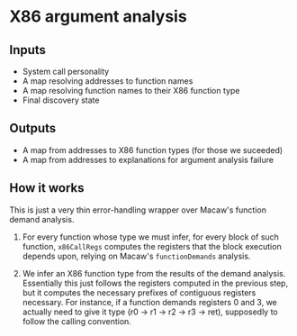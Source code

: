 # X86 argument analysis

## Inputs
- System call personality
- A map resolving addresses to function names
- A map resolving function names to their X86 function type
- Final discovery state

## Outputs
- A map from addresses to X86 function types (for those we suceeded)
- A map from addresses to explanations for argument analysis failure

## How it works

This is just a very thin error-handling wrapper over Macaw's function demand
analysis.

1.  For every function whose type we must infer, for every block of such function,
    `x86CallRegs` computes the registers that the block execution depends upon,
    relying on Macaw's `functionDemands` analysis.

2.  We infer an X86 function type from the results of the demand analysis.
    Essentially this just follows the registers computed in the previous step,
    but it computes the necessary prefixes of contiguous registers necessary.
    For instance, if a function demands registers 0 and 3, we actually need to
    give it type (r0 -> r1 -> r2 -> r3 -> ret), supposedly to follow the calling
    convention.
